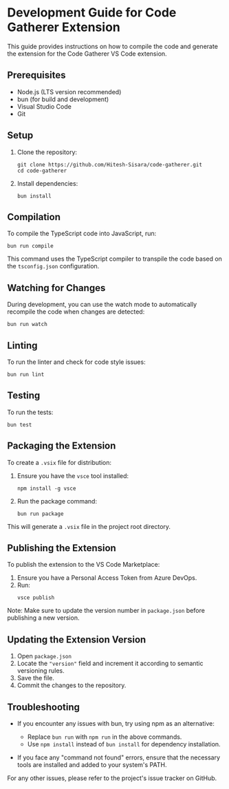 # Development Guide for Code Gatherer Extension

This guide provides instructions on how to compile the code and generate the extension for the Code Gatherer VS Code extension.

## Prerequisites

- Node.js (LTS version recommended)
- bun (for build and development)
- Visual Studio Code
- Git

## Setup

1. Clone the repository:
   ```
   git clone https://github.com/Hitesh-Sisara/code-gatherer.git
   cd code-gatherer
   ```

2. Install dependencies:
   ```
   bun install
   ```

## Compilation

To compile the TypeScript code into JavaScript, run:

```
bun run compile
```

This command uses the TypeScript compiler to transpile the code based on the `tsconfig.json` configuration.

## Watching for Changes

During development, you can use the watch mode to automatically recompile the code when changes are detected:

```
bun run watch
```

## Linting

To run the linter and check for code style issues:

```
bun run lint
```

## Testing

To run the tests:

```
bun test
```

## Packaging the Extension

To create a `.vsix` file for distribution:

1. Ensure you have the `vsce` tool installed:
   ```
   npm install -g vsce
   ```

2. Run the package command:
   ```
   bun run package
   ```

This will generate a `.vsix` file in the project root directory.

## Publishing the Extension

To publish the extension to the VS Code Marketplace:

1. Ensure you have a Personal Access Token from Azure DevOps.
2. Run:
   ```
   vsce publish
   ```

Note: Make sure to update the version number in `package.json` before publishing a new version.

## Updating the Extension Version

1. Open `package.json`
2. Locate the `"version"` field and increment it according to semantic versioning rules.
3. Save the file.
4. Commit the changes to the repository.

## Troubleshooting

- If you encounter any issues with bun, try using npm as an alternative:
  - Replace `bun run` with `npm run` in the above commands.
  - Use `npm install` instead of `bun install` for dependency installation.

- If you face any "command not found" errors, ensure that the necessary tools are installed and added to your system's PATH.

For any other issues, please refer to the project's issue tracker on GitHub.
